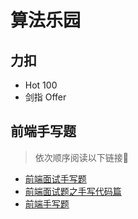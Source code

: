 # 算法乐园
## 力扣

- Hot 100
- 剑指 Offer

## 前端手写题

> 依次顺序阅读以下链接🔗

- [前端面试手写题](https://github.com/Mayandev/fe-interview-handwrite)
- [前端面试题之手写代码篇](https://www.yuque.com/cuggz/interview/pkg93q)
- [前端手写题](https://wohenpi0918.gitee.io/public/guide/interview/JS/JS%E9%AB%98%E7%BA%A7%E5%B7%A5%E7%A8%8B%E5%B8%88%E8%A6%81%E4%BC%9A%E7%9A%84%E6%89%8B%E5%86%99%E9%A2%98%E6%B1%87%E6%80%BB.html#%E6%89%8B%E5%86%99%E9%A2%98)

